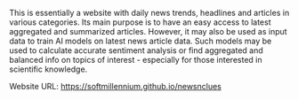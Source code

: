 This is essentially a website with daily news trends, headlines and articles in various categories. 
Its main purpose is to have an easy access to latest aggregated and summarized articles.
However, it may also be used as input data to train AI models on latest news article data.
Such models may be used to calculate accurate sentiment analysis or find aggregated and balanced info on topics of interest - especially for those interested in scientific knowledge.

Website URL:
https://softmillennium.github.io/newsnclues
